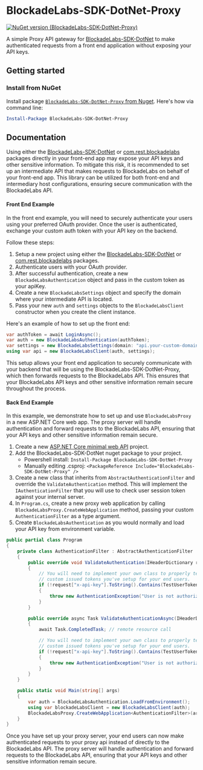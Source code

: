 # BlockadeLabs-SDK-DotNet-Proxy

[![NuGet version (BlockadeLabs-SDK-DotNet-Proxy)](https://img.shields.io/nuget/v/BlockadeLabs-SDK-DotNet-Proxy.svg?label=BlockadeLabs-SDK-DotNet-Proxy&logo=nuget)](https://www.nuget.org/packages/BlockadeLabs-SDK-DotNet-Proxy/)

A simple Proxy API gateway for [BlockadeLabs-SDK-DotNet](https://github.com/RageAgainstThePixel/BlockadeLabs-SDK-DotNet) to make authenticated requests from a front end application without exposing your API keys.

## Getting started

### Install from NuGet

Install package [`BlockadeLabs-SDK-DotNet-Proxy` from Nuget](https://www.nuget.org/packages/BlockadeLabs-SDK-DotNet-Proxy/).  Here's how via command line:

```powershell
Install-Package BlockadeLabs-SDK-DotNet-Proxy
```

## Documentation

Using either the [BlockadeLabs-SDK-DotNet](https://github.com/RageAgainstThePixel/BlockadeLabs-SDK-DotNet) or [com.rest.blockadelabs](https://github.com/RageAgainstThePixel/com.rest.blockadelabs) packages directly in your front-end app may expose your API keys and other sensitive information. To mitigate this risk, it is recommended to set up an intermediate API that makes requests to BlockadeLabs on behalf of your front-end app. This library can be utilized for both front-end and intermediary host configurations, ensuring secure communication with the BlockadeLabs API.

#### Front End Example

In the front end example, you will need to securely authenticate your users using your preferred OAuth provider. Once the user is authenticated, exchange your custom auth token with your API key on the backend.

Follow these steps:

1. Setup a new project using either the [BlockadeLabs-SDK-DotNet](https://github.com/RageAgainstThePixel/BlockadeLabs-SDK-DotNet) or [com.rest.blockadelabs](https://github.com/RageAgainstThePixel/com.rest.blockadelabs) packages.
2. Authenticate users with your OAuth provider.
3. After successful authentication, create a new `BlockadeLabsAuthentication` object and pass in the custom token as your apiKey.
4. Create a new `BlockadeLabsSettings` object and specify the domain where your intermediate API is located.
5. Pass your new `auth` and `settings` objects to the `BlockadeLabsClient` constructor when you create the client instance.

Here's an example of how to set up the front end:

```csharp
var authToken = await LoginAsync();
var auth = new BlockadeLabsAuthentication(authToken);
var settings = new BlockadeLabsSettings(domain: "api.your-custom-domain.com");
using var api = new BlockadeLabsClient(auth, settings);
```

This setup allows your front end application to securely communicate with your backend that will be using the BlockadeLabs-SDK-DotNet-Proxy, which then forwards requests to the BlockadeLabs API. This ensures that your BlockadeLabs API keys and other sensitive information remain secure throughout the process.

#### Back End Example

In this example, we demonstrate how to set up and use `BlockadeLabsProxy` in a new ASP.NET Core web app. The proxy server will handle authentication and forward requests to the BlockadeLabs API, ensuring that your API keys and other sensitive information remain secure.

1. Create a new [ASP.NET Core minimal web API](https://learn.microsoft.com/en-us/aspnet/core/tutorials/min-web-api?view=aspnetcore-6.0) project.
2. Add the BlockadeLabs-SDK-DotNet nuget package to your project.
    - Powershell install: `Install-Package BlockadeLabs-SDK-DotNet-Proxy`
    - Manually editing .csproj: `<PackageReference Include="BlockadeLabs-SDK-DotNet-Proxy" />`
3. Create a new class that inherits from `AbstractAuthenticationFilter` and override the `ValidateAuthentication` method. This will implement the `IAuthenticationFilter` that you will use to check user session token against your internal server.
4. In `Program.cs`, create a new proxy web application by calling `BlockadeLabsProxy.CreateWebApplication` method, passing your custom `AuthenticationFilter` as a type argument.
5. Create `BlockadeLabsAuthentication` as you would normally and load your API key from environment variable.

```csharp
public partial class Program
{
    private class AuthenticationFilter : AbstractAuthenticationFilter
    {
        public override void ValidateAuthentication(IHeaderDictionary request)
        {
            // You will need to implement your own class to properly test
            // custom issued tokens you've setup for your end users.
            if (!request["x-api-key"].ToString().Contains(TestUserToken))
            {
                throw new AuthenticationException("User is not authorized");
            }
        }

        public override async Task ValidateAuthenticationAsync(IHeaderDictionary request)
        {
            await Task.CompletedTask; // remote resource call

            // You will need to implement your own class to properly test
            // custom issued tokens you've setup for your end users.
            if (!request["x-api-key"].ToString().Contains(TestUserToken))
            {
                throw new AuthenticationException("User is not authorized");
            }
        }
    }

    public static void Main(string[] args)
    {
        var auth = BlockadeLabsAuthentication.LoadFromEnvironment();
        using var blockadeLabsClient = new BlockadeLabsClient(auth);
        BlockadeLabsProxy.CreateWebApplication<AuthenticationFilter>(args, blockadeLabsClient).Run();
    }
}
```

Once you have set up your proxy server, your end users can now make authenticated requests to your proxy api instead of directly to the BlockadeLabs API. The proxy server will handle authentication and forward requests to the BlockadeLabs API, ensuring that your API keys and other sensitive information remain secure.
